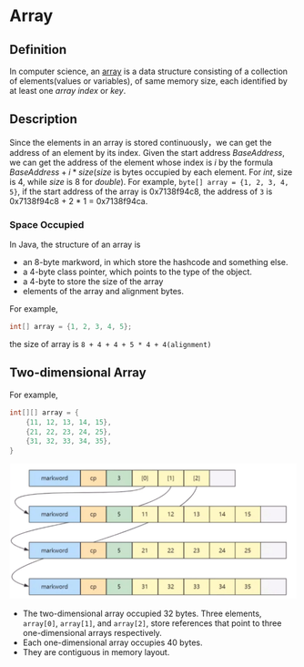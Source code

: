 # Array

## Definition

In computer science, an [array](https://en.wikipedia.org/wiki/Array_(data_structure)) is a data structure consisting of a collection of elements(values or variables), of same memory size, each identified by at least one *array index* or *key*.

## Description

Since the elements in an array is stored continuously，we can get the address of an element by its index. Given the start address $BaseAddress$, we can get the address of the element whose index is $i$ by the formula $BaseAddress+i*size$($size$ is bytes occupied by each element. For $int$, size is $4$, while $size$ is $8$ for $double$). For example, `byte[] array = {1, 2, 3, 4, 5}`, if the start address of the array is 0x7138f94c8, the address of `3` is 0x7138f94c8 + 2 * 1 = 0x7138f94ca.

### Space Occupied

In Java, the structure of an array is

* an 8-byte markword, in which store the hashcode and something else.
* a 4-byte class pointer, which points to the type of the object.
* a 4-byte to store the size of the array
* elements of the array and alignment bytes.

For example,

```Java
int[] array = {1, 2, 3, 4, 5};
```

the size of array is `8 + 4 + 4 + 5 * 4 + 4(alignment)`

## Two-dimensional Array

For example,

```Java
int[][] array = {
    {11, 12, 13, 14, 15},
    {21, 22, 23, 24, 25},
    {31, 32, 33, 34, 35},
}
```

![Memory layout of a two-dimensional array](../../asset/memory_layout_of_two_dimensional_array.jpeg)

* The two-dimensional array occupied 32 bytes. Three elements, `array[0]`, `array[1]`, and `array[2]`, store references that point to three one-dimensional arrays respectively.
* Each one-dimensional array occupies 40 bytes.
* They are contiguous in memory layout.










